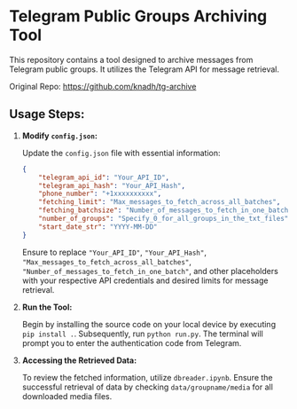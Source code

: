 # Telegram Public Groups Archiving Tool

This repository contains a tool designed to archive messages from Telegram public groups. It utilizes the Telegram API for message retrieval.

Original Repo: https://github.com/knadh/tg-archive

## Usage Steps:

1. **Modify `config.json`:** 

    Update the `config.json` file with essential information:

    ```json
    {
        "telegram_api_id": "Your_API_ID",
        "telegram_api_hash": "Your_API_Hash",
        "phone_number": "+1xxxxxxxxxx",
        "fetching_limit": "Max_messages_to_fetch_across_all_batches",
        "fetching_batchsize": "Number_of_messages_to_fetch_in_one_batch (<2000)",
        "number_of_groups": "Specify_0_for_all_groups_in_the_txt_files",
        "start_date_str": "YYYY-MM-DD"
    }
    ```

    Ensure to replace `"Your_API_ID"`, `"Your_API_Hash"`, `"Max_messages_to_fetch_across_all_batches"`, `"Number_of_messages_to_fetch_in_one_batch"`, and other placeholders with your respective API credentials and desired limits for message retrieval.

2. **Run the Tool:**

    Begin by installing the source code on your local device by executing `pip install .`. Subsequently, run `python run.py`. The terminal will prompt you to enter the authentication code from Telegram.

3. **Accessing the Retrieved Data:**

    To review the fetched information, utilize `dbreader.ipynb`. Ensure the successful retrieval of data by checking `data/groupname/media` for all downloaded media files.

